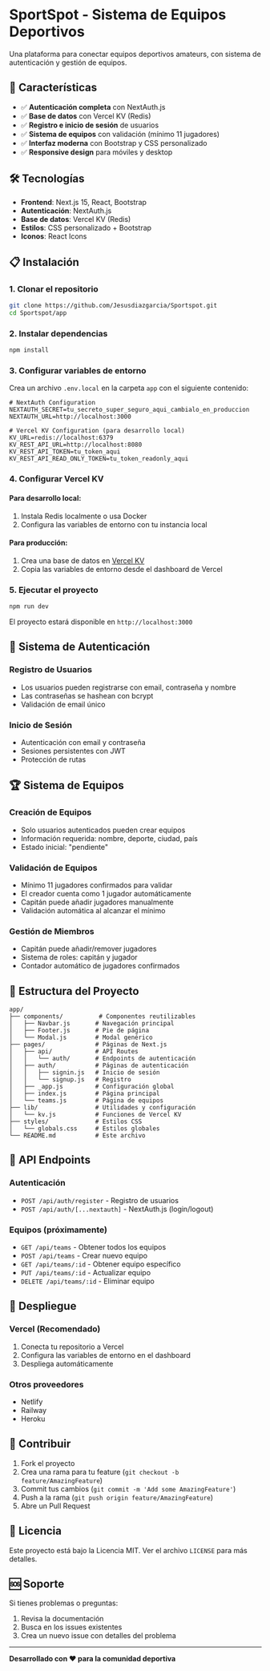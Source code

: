 # SportSpot - Sistema de Equipos Deportivos

Una plataforma para conectar equipos deportivos amateurs, con sistema de autenticación y gestión de equipos.

## 🚀 Características

- ✅ **Autenticación completa** con NextAuth.js
- ✅ **Base de datos** con Vercel KV (Redis)
- ✅ **Registro e inicio de sesión** de usuarios
- ✅ **Sistema de equipos** con validación (mínimo 11 jugadores)
- ✅ **Interfaz moderna** con Bootstrap y CSS personalizado
- ✅ **Responsive design** para móviles y desktop

## 🛠️ Tecnologías

- **Frontend**: Next.js 15, React, Bootstrap
- **Autenticación**: NextAuth.js
- **Base de datos**: Vercel KV (Redis)
- **Estilos**: CSS personalizado + Bootstrap
- **Iconos**: React Icons

## 📋 Instalación

### 1. Clonar el repositorio
```bash
git clone https://github.com/Jesusdiazgarcia/Sportspot.git
cd Sportspot/app
```

### 2. Instalar dependencias
```bash
npm install
```

### 3. Configurar variables de entorno

Crea un archivo `.env.local` en la carpeta `app` con el siguiente contenido:

```env
# NextAuth Configuration
NEXTAUTH_SECRET=tu_secreto_super_seguro_aqui_cambialo_en_produccion
NEXTAUTH_URL=http://localhost:3000

# Vercel KV Configuration (para desarrollo local)
KV_URL=redis://localhost:6379
KV_REST_API_URL=http://localhost:8080
KV_REST_API_TOKEN=tu_token_aqui
KV_REST_API_READ_ONLY_TOKEN=tu_token_readonly_aqui
```

### 4. Configurar Vercel KV

#### Para desarrollo local:
1. Instala Redis localmente o usa Docker
2. Configura las variables de entorno con tu instancia local

#### Para producción:
1. Crea una base de datos en [Vercel KV](https://vercel.com/docs/storage/vercel-kv)
2. Copia las variables de entorno desde el dashboard de Vercel

### 5. Ejecutar el proyecto
```bash
npm run dev
```

El proyecto estará disponible en `http://localhost:3000`

## 🔐 Sistema de Autenticación

### Registro de Usuarios
- Los usuarios pueden registrarse con email, contraseña y nombre
- Las contraseñas se hashean con bcrypt
- Validación de email único

### Inicio de Sesión
- Autenticación con email y contraseña
- Sesiones persistentes con JWT
- Protección de rutas

## 🏆 Sistema de Equipos

### Creación de Equipos
- Solo usuarios autenticados pueden crear equipos
- Información requerida: nombre, deporte, ciudad, país
- Estado inicial: "pendiente"

### Validación de Equipos
- Mínimo 11 jugadores confirmados para validar
- El creador cuenta como 1 jugador automáticamente
- Capitán puede añadir jugadores manualmente
- Validación automática al alcanzar el mínimo

### Gestión de Miembros
- Capitán puede añadir/remover jugadores
- Sistema de roles: capitán y jugador
- Contador automático de jugadores confirmados

## 📁 Estructura del Proyecto

```
app/
├── components/          # Componentes reutilizables
│   ├── Navbar.js       # Navegación principal
│   ├── Footer.js       # Pie de página
│   └── Modal.js        # Modal genérico
├── pages/              # Páginas de Next.js
│   ├── api/            # API Routes
│   │   └── auth/       # Endpoints de autenticación
│   ├── auth/           # Páginas de autenticación
│   │   ├── signin.js   # Inicio de sesión
│   │   └── signup.js   # Registro
│   ├── _app.js         # Configuración global
│   ├── index.js        # Página principal
│   └── teams.js        # Página de equipos
├── lib/                # Utilidades y configuración
│   └── kv.js           # Funciones de Vercel KV
├── styles/             # Estilos CSS
│   └── globals.css     # Estilos globales
└── README.md           # Este archivo
```

## 🔧 API Endpoints

### Autenticación
- `POST /api/auth/register` - Registro de usuarios
- `POST /api/auth/[...nextauth]` - NextAuth.js (login/logout)

### Equipos (próximamente)
- `GET /api/teams` - Obtener todos los equipos
- `POST /api/teams` - Crear nuevo equipo
- `GET /api/teams/:id` - Obtener equipo específico
- `PUT /api/teams/:id` - Actualizar equipo
- `DELETE /api/teams/:id` - Eliminar equipo

## 🚀 Despliegue

### Vercel (Recomendado)
1. Conecta tu repositorio a Vercel
2. Configura las variables de entorno en el dashboard
3. Despliega automáticamente

### Otros proveedores
- Netlify
- Railway
- Heroku

## 🤝 Contribuir

1. Fork el proyecto
2. Crea una rama para tu feature (`git checkout -b feature/AmazingFeature`)
3. Commit tus cambios (`git commit -m 'Add some AmazingFeature'`)
4. Push a la rama (`git push origin feature/AmazingFeature`)
5. Abre un Pull Request

## 📝 Licencia

Este proyecto está bajo la Licencia MIT. Ver el archivo `LICENSE` para más detalles.

## 🆘 Soporte

Si tienes problemas o preguntas:
1. Revisa la documentación
2. Busca en los issues existentes
3. Crea un nuevo issue con detalles del problema

---

**Desarrollado con ❤️ para la comunidad deportiva**
